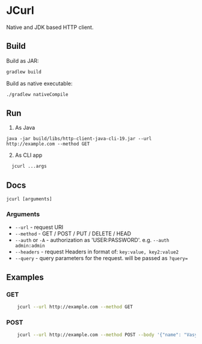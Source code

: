 # JCurl

Native and JDK based HTTP client.

## Build

Build as JAR:
```bash
gradlew build
```

Build as native executable:
```bash
./gradlew nativeCompile
```

## Run
1. As Java
  ```
  java -jar build/libs/http-client-java-cli-19.jar --url http://example.com --method GET
  ```

2. As CLI app
  ```bash 
    jcurl ...args
  ```

## Docs

``` jcurl [arguments] ```

### Arguments
- ``` --url ``` - request URI
- ``` --method ``` - GET / POST / PUT / DELETE / HEAD
- ``` --auth ``` or ``` -A ``` - authorization as 'USER:PASSWORD'. e.g. ``` --auth admin:admin ```
- ``` --headers ``` - request Headers in format of: ``` key:value, key2:value2 ```
- ``` --query ``` - query parameters for the request.  will be passed as ``` ?query= ```

## Examples

### GET

```bash
    jcurl --url http://example.com --method GET
```

### POST

```bash
    jcurl --url http://example.com --method POST --body '{"name": "Vasyl"}' --headers 'Content-Type: application/json'
```